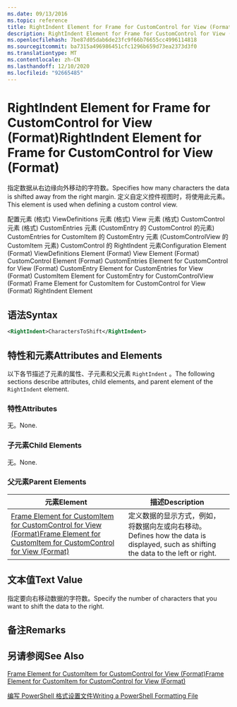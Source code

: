 ```yaml
---
ms.date: 09/13/2016
ms.topic: reference
title: RightIndent Element for Frame for CustomControl for View (Format)
description: RightIndent Element for Frame for CustomControl for View (Format)
ms.openlocfilehash: 7be87d05dab6de23fc9f66b76655cc4996114818
ms.sourcegitcommit: ba7315a496986451cfc1296b659d73ea2373d3f0
ms.translationtype: MT
ms.contentlocale: zh-CN
ms.lasthandoff: 12/10/2020
ms.locfileid: "92665485"
---
```

# <a name="rightindent-element-for-frame-for-customcontrol-for-view-format"></a><span data-ttu-id="eeb79-103">RightIndent Element for Frame for CustomControl for View (Format)</span><span class="sxs-lookup"><span data-stu-id="eeb79-103">RightIndent Element for Frame for CustomControl for View (Format)</span></span>

<span data-ttu-id="eeb79-104">指定数据从右边缘向外移动的字符数。</span><span class="sxs-lookup"><span data-stu-id="eeb79-104">Specifies how many characters the data is shifted away from the right margin.</span></span> <span data-ttu-id="eeb79-105">定义自定义控件视图时，将使用此元素。</span><span class="sxs-lookup"><span data-stu-id="eeb79-105">This element is used when defining a custom control view.</span></span>

<span data-ttu-id="eeb79-106">配置元素 (格式) ViewDefinitions 元素 (格式) View 元素 (格式) CustomControl 元素 (格式) CustomEntries 元素 (CustomEntry 的 CustomControl 的元素) CustomEntries for CustomItem 的 CustomEntry 元素 (CustomControlView 的 CustomItem 元素) CustomControl 的 RightIndent 元素</span><span class="sxs-lookup"><span data-stu-id="eeb79-106">Configuration Element (Format) ViewDefinitions Element (Format) View Element (Format) CustomControl Element (Format) CustomEntries Element for CustomControl for View (Format) CustomEntry Element for CustomEntries for View (Format) CustomItem Element for CustomEntry for CustomControlView (Format) Frame Element for CustomItem for CustomControl for View (Format) RightIndent Element</span></span>

## <a name="syntax"></a><span data-ttu-id="eeb79-107">语法</span><span class="sxs-lookup"><span data-stu-id="eeb79-107">Syntax</span></span>

```xml
<RightIndent>CharactersToShift</RightIndent>
```

## <a name="attributes-and-elements"></a><span data-ttu-id="eeb79-108">特性和元素</span><span class="sxs-lookup"><span data-stu-id="eeb79-108">Attributes and Elements</span></span>

<span data-ttu-id="eeb79-109">以下各节描述了元素的属性、子元素和父元素 `RightIndent` 。</span><span class="sxs-lookup"><span data-stu-id="eeb79-109">The following sections describe attributes, child elements, and parent element of the `RightIndent` element.</span></span>

### <a name="attributes"></a><span data-ttu-id="eeb79-110">特性</span><span class="sxs-lookup"><span data-stu-id="eeb79-110">Attributes</span></span>

<span data-ttu-id="eeb79-111">无。</span><span class="sxs-lookup"><span data-stu-id="eeb79-111">None.</span></span>

### <a name="child-elements"></a><span data-ttu-id="eeb79-112">子元素</span><span class="sxs-lookup"><span data-stu-id="eeb79-112">Child Elements</span></span>

<span data-ttu-id="eeb79-113">无。</span><span class="sxs-lookup"><span data-stu-id="eeb79-113">None.</span></span>

### <a name="parent-elements"></a><span data-ttu-id="eeb79-114">父元素</span><span class="sxs-lookup"><span data-stu-id="eeb79-114">Parent Elements</span></span>

|<span data-ttu-id="eeb79-115">元素</span><span class="sxs-lookup"><span data-stu-id="eeb79-115">Element</span></span>|<span data-ttu-id="eeb79-116">描述</span><span class="sxs-lookup"><span data-stu-id="eeb79-116">Description</span></span>|
|-------------|-----------------|
|[<span data-ttu-id="eeb79-117">Frame Element for CustomItem for CustomControl for View (Format)</span><span class="sxs-lookup"><span data-stu-id="eeb79-117">Frame Element for CustomItem for CustomControl for View (Format)</span></span>](./frame-element-for-customitem-for-customcontrol-for-view-format.md)|<span data-ttu-id="eeb79-118">定义数据的显示方式，例如，将数据向左或向右移动。</span><span class="sxs-lookup"><span data-stu-id="eeb79-118">Defines how the data is displayed, such as shifting the data to the left or right.</span></span>|

## <a name="text-value"></a><span data-ttu-id="eeb79-119">文本值</span><span class="sxs-lookup"><span data-stu-id="eeb79-119">Text Value</span></span>

<span data-ttu-id="eeb79-120">指定要向右移动数据的字符数。</span><span class="sxs-lookup"><span data-stu-id="eeb79-120">Specify the number of characters that you want to shift the data to the right.</span></span>

## <a name="remarks"></a><span data-ttu-id="eeb79-121">备注</span><span class="sxs-lookup"><span data-stu-id="eeb79-121">Remarks</span></span>

## <a name="see-also"></a><span data-ttu-id="eeb79-122">另请参阅</span><span class="sxs-lookup"><span data-stu-id="eeb79-122">See Also</span></span>

[<span data-ttu-id="eeb79-123">Frame Element for CustomItem for CustomControl for View (Format)</span><span class="sxs-lookup"><span data-stu-id="eeb79-123">Frame Element for CustomItem for CustomControl for View (Format)</span></span>](./frame-element-for-customitem-for-customcontrol-for-view-format.md)

[<span data-ttu-id="eeb79-124">编写 PowerShell 格式设置文件</span><span class="sxs-lookup"><span data-stu-id="eeb79-124">Writing a PowerShell Formatting File</span></span>](./writing-a-powershell-formatting-file.md)
